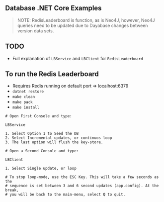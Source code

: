 ## Database .NET Core Examples

>NOTE: RedisLeaderboard is function, as is Neo4J, however, Neo4J queries need
to be updated due to Dayabase changes between version data sets.

## TODO

* Full explanation of `LBService` and `LBClient` for `RedisLeaderboard`

## To run the Redis Leaderboard

* Requires Redis running on default port => localhost:6379
* `dotnet restore`
* `make clean`
* `make pack`
* `make install`

```shell
# Open First Console and type:

LBService

1. Select Option 1 to Seed the DB
2. Select Incremental updates, or continuos loop
3. The last option will flush the key-store.

# Open a Second Console and type:

LBClient

1. Select Single update, or loop

# To stop loop-mode, use the ESC Key. This will take a few seconds as the
# sequence is set between 3 and 6 second updates (app.config). At the break,
# you will be back to the main-menu, select Q to quit.
```